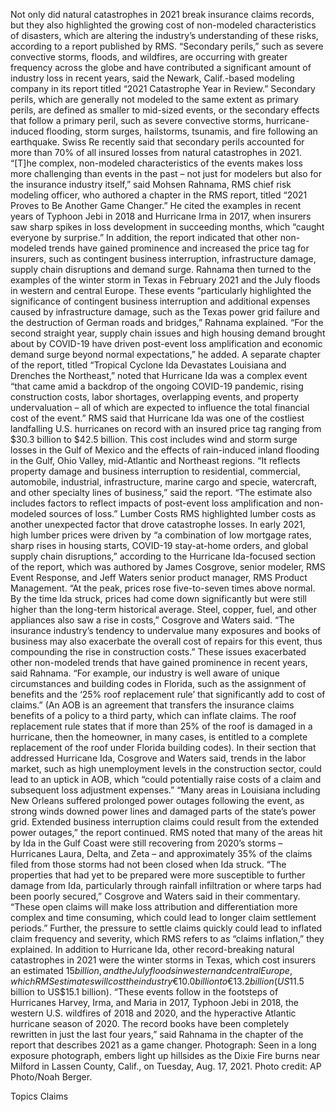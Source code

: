 Not only did natural catastrophes in 2021 break insurance claims records, but they also highlighted the growing cost of non-modeled characteristics of disasters, which are altering the industry’s understanding of these risks, according to a report published by RMS.
“Secondary perils,” such as severe convective storms, floods, and wildfires, are occurring with greater frequency across the globe and have contributed a significant amount of industry loss in recent years, said the Newark, Calif.-based modeling company in its report titled “2021 Catastrophe Year in Review.”
Secondary perils, which are generally not modeled to the same extent as primary perils, are defined as smaller to mid-sized events, or the secondary effects that follow a primary peril, such as severe convective storms, hurricane-induced flooding, storm surges, hailstorms, tsunamis, and fire following an earthquake. Swiss Re recently said that secondary perils accounted for more than 70% of all insured losses from natural catastrophes in 2021.
“[T]he complex, non-modeled characteristics of the events makes loss more challenging than events in the past – not just for modelers but also for the insurance industry itself,” said Mohsen Rahnama, RMS chief risk modeling officer, who authored a chapter in the RMS report, titled “2021 Proves to Be Another Game Changer.”
He cited the examples in recent years of Typhoon Jebi in 2018 and Hurricane Irma in 2017, when insurers saw sharp spikes in loss development in succeeding months, which “caught everyone by surprise.”
In addition, the report indicated that other non-modeled trends have gained prominence and increased the price tag for insurers, such as contingent business interruption, infrastructure damage, supply chain disruptions and demand surge.
Rahnama then turned to the examples of the winter storm in Texas in February 2021 and the July floods in western and central Europe.
These events “particularly highlighted the significance of contingent business interruption and additional expenses caused by infrastructure damage, such as the Texas power grid failure and the destruction of German roads and bridges,” Rahnama explained.
“For the second straight year, supply chain issues and high housing demand brought about by COVID-19 have driven post-event loss amplification and economic demand surge beyond normal expectations,” he added.
A separate chapter of the report, titled “Tropical Cyclone Ida Devastates Louisiana and Drenches the Northeast,” noted that Hurricane Ida was a complex event “that came amid a backdrop of the ongoing COVID-19 pandemic, rising construction costs, labor shortages, overlapping events, and property undervaluation – all of which are expected to influence the total financial cost of the event.”
RMS said that Hurricane Ida was one of the costliest landfalling U.S. hurricanes on record with an insured price tag ranging from $30.3 billion to $42.5 billion. This cost includes wind and storm surge losses in the Gulf of Mexico and the effects of rain-induced inland flooding in the Gulf, Ohio Valley, mid-Atlantic and Northeast regions.
“It reflects property damage and business interruption to residential, commercial, automobile, industrial, infrastructure, marine cargo and specie, watercraft, and other specialty lines of business,” said the report. “The estimate also includes factors to reflect impacts of post-event loss amplification and non-modeled sources of loss.”
Lumber Costs
RMS highlighted lumber costs as another unexpected factor that drove catastrophe losses.
In early 2021, high lumber prices were driven by “a combination of low mortgage rates, sharp rises in housing starts, COVID-19 stay-at-home orders, and global supply chain disruptions,” according to the Hurricane Ida-focused section of the report, which was authored by James Cosgrove, senior modeler, RMS Event Response, and Jeff Waters senior product manager, RMS Product Management.
“At the peak, prices rose five-to-seven times above normal. By the time Ida struck, prices had come down significantly but were still higher than the long-term historical average. Steel, copper, fuel, and other appliances also saw a rise in costs,” Cosgrove and Waters said. “The insurance industry’s tendency to undervalue many exposures and books of business may also exacerbate the overall cost of repairs for this event, thus compounding the rise in construction costs.”
These issues exacerbated other non-modeled trends that have gained prominence in recent years, said Rahnama. “For example, our industry is well aware of unique circumstances and building codes in Florida, such as the assignment of benefits and the ‘25% roof replacement rule’ that significantly add to cost of claims.”
(An AOB is an agreement that transfers the insurance claims benefits of a policy to a third party, which can inflate claims. The roof replacement rule states that if more than 25% of the roof is damaged in a hurricane, then the homeowner, in many cases, is entitled to a complete replacement of the roof under Florida building codes).
In their section that addressed Hurricane Ida, Cosgrove and Waters said, trends in the labor market, such as high unemployment levels in the construction sector, could lead to an uptick in AOB, which “could potentially raise costs of a claim and subsequent loss adjustment expenses.”
“Many areas in Louisiana including New Orleans suffered prolonged power outages following the event, as strong winds downed power lines and damaged parts of the state’s power grid. Extended business interruption claims could result from the extended power outages,” the report continued.
RMS noted that many of the areas hit by Ida in the Gulf Coast were still recovering from 2020’s storms – Hurricanes Laura, Delta, and Zeta – and approximately 35% of the claims filed from those storms had not been closed when Ida struck.
“The properties that had yet to be prepared were more susceptible to further damage from Ida, particularly through rainfall infiltration or where tarps had been poorly secured,” Cosgrove and Waters said in their commentary. “These open claims will make loss attribution and differentiation more complex and time consuming, which could lead to longer claim settlement periods.”
Further, the pressure to settle claims quickly could lead to inflated claim frequency and severity, which RMS refers to as “claims inflation,” they explained.
In addition to Hurricane Ida, other record-breaking natural catastrophes in 2021 were the winter storms in Texas, which cost insurers an estimated $15 billion, and the July floods in western and central Europe, which RMS estimates will cost the industry €10.0 billion to €13.2 billion (US$11.5 billion to US$15.1 billion).
“These events follow in the footsteps of Hurricanes Harvey, Irma, and Maria in 2017, Typhoon Jebi in 2018, the western U.S. wildfires of 2018 and 2020, and the hyperactive Atlantic hurricane season of 2020. The record books have been completely rewritten in just the last four years,” said Rahnama in the chapter of the report that describes 2021 as a game changer.
Photograph: Seen in a long exposure photograph, embers light up hillsides as the Dixie Fire burns near Milford in Lassen County, Calif., on Tuesday, Aug. 17, 2021. Photo credit: AP Photo/Noah Berger.

Topics
Claims
